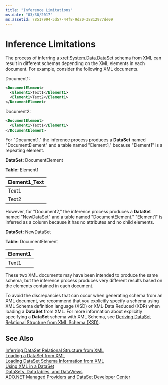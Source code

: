 ```yaml
---
title: "Inference Limitations"
ms.date: "03/30/2017"
ms.assetid: 78517994-5d57-44f8-9d20-38812977de09
---
```

# Inference Limitations
The process of inferring a <xref:System.Data.DataSet> schema from XML can result in different schemas depending on the XML elements in each document. For example, consider the following XML documents.  
  
 Document1:  
  
```xml  
<DocumentElement>  
  <Element1>Text1</Element1>  
  <Element1>Text2</Element1>  
</DocumentElement>  
```  
  
 Document2:  
  
```xml  
<DocumentElement>  
  <Element1>Text1</Element1>  
</DocumentElement>  
```  
  
 For "Document1," the inference process produces a **DataSet** named "DocumentElement" and a table named "Element1," because "Element1" is a repeating element.  
  
 **DataSet:** DocumentElement  
  
 **Table:** Element1  
  
|Element1_Text|  
|--------------------|  
|Text1|  
|Text2|  
  
 However, for "Document2," the inference process produces a **DataSet** named "NewDataSet" and a table named "DocumentElement." "Element1" is inferred as a column because it has no attributes and no child elements.  
  
 **DataSet:** NewDataSet  
  
 **Table:** DocumentElement  
  
|Element1|  
|--------------|  
|Text1|  
  
 These two XML documents may have been intended to produce the same schema, but the inference process produces very different results based on the elements contained in each document.  
  
 To avoid the discrepancies that can occur when generating schema from an XML document, we recommend that you explicitly specify a schema using XML Schema definition language (XSD) or XML-Data Reduced (XDR) when loading a **DataSet** from XML. For more information about explicitly specifying a **DataSet** schema with XML Schema, see [Deriving DataSet Relational Structure from XML Schema (XSD)](../../../../../docs/framework/data/adonet/dataset-datatable-dataview/deriving-dataset-relational-structure-from-xml-schema-xsd.md).  
  
## See Also  
 [Inferring DataSet Relational Structure from XML](../../../../../docs/framework/data/adonet/dataset-datatable-dataview/inferring-dataset-relational-structure-from-xml.md)  
 [Loading a DataSet from XML](../../../../../docs/framework/data/adonet/dataset-datatable-dataview/loading-a-dataset-from-xml.md)  
 [Loading DataSet Schema Information from XML](../../../../../docs/framework/data/adonet/dataset-datatable-dataview/loading-dataset-schema-information-from-xml.md)  
 [Using XML in a DataSet](../../../../../docs/framework/data/adonet/dataset-datatable-dataview/using-xml-in-a-dataset.md)  
 [DataSets, DataTables, and DataViews](../../../../../docs/framework/data/adonet/dataset-datatable-dataview/index.md)  
 [ADO.NET Managed Providers and DataSet Developer Center](https://go.microsoft.com/fwlink/?LinkId=217917)
